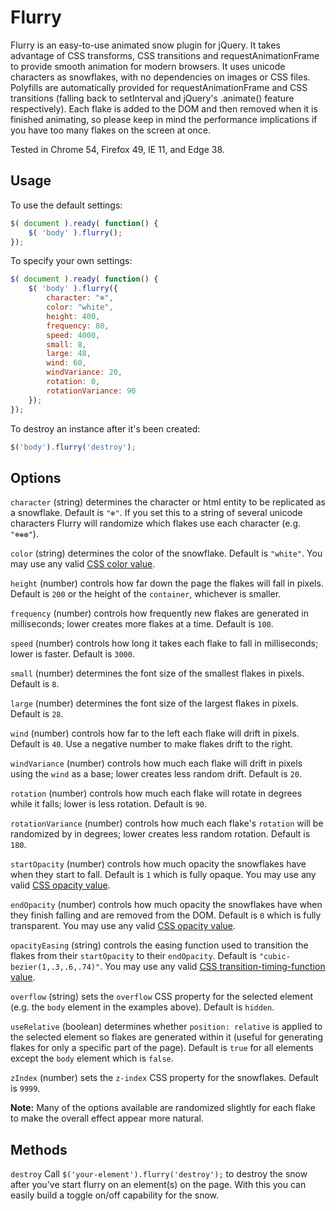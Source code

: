 # Flurry

Flurry is an easy-to-use animated snow plugin for jQuery. It takes advantage of CSS transforms, CSS transitions and requestAnimationFrame to provide smooth animation for modern browsers. It uses unicode characters as snowflakes, with no dependencies on images or CSS files. Polyfills are automatically provided for requestAnimationFrame and CSS transitions (falling back to setInterval and jQuery's .animate() feature respectively). Each flake is added to the DOM and then removed when it is finished animating, so please keep in mind the performance implications if you have too many flakes on the screen at once.

Tested in Chrome 54, Firefox 49, IE 11, and Edge 38.

## Usage

To use the default settings:

``` javascript
$( document ).ready( function() {
    $( 'body' ).flurry();
});
```

To specify your own settings:

``` javascript
$( document ).ready( function() {
    $( 'body' ).flurry({
        character: "❄",
        color: "white",
        height: 400,
        frequency: 80,
        speed: 4000,
        small: 8,
        large: 48,
        wind: 60,
        windVariance: 20,
        rotation: 0,
        rotationVariance: 90
    });
});
```

To destroy an instance after it's been created:

``` javascript
$('body').flurry('destroy');
```

## Options

`character` (string) determines the character or html entity to be replicated as a snowflake. Default is `"❄"`. If you set this to a string of several unicode characters Flurry will randomize which flakes use each character (e.g. `"❄❅❆"`).

`color` (string) determines the color of the snowflake. Default is `"white"`. You may use any valid [CSS color value](https://developer.mozilla.org/en-US/docs/Web/CSS/color_value).

`height` (number) controls how far down the page the flakes will fall in pixels. Default is `200` or the height of the `container`, whichever is smaller.

`frequency` (number) controls how frequently new flakes are generated in milliseconds; lower creates more flakes at a time. Default is `100`.

`speed` (number) controls how long it takes each flake to fall in milliseconds; lower is faster. Default is `3000`.

`small` (number) determines the font size of the smallest flakes in pixels. Default is `8`.

`large` (number) determines the font size of the largest flakes in pixels. Default is `28`.

`wind` (number) controls how far to the left each flake will drift in pixels. Default is `40`. Use a negative number to make flakes drift to the right.

`windVariance` (number) controls how much each flake will drift in pixels using the `wind` as a base; lower creates less random drift. Default is `20`.

`rotation` (number) controls how much each flake will rotate in degrees while it falls; lower is less rotation. Default is `90`.

`rotationVariance` (number) controls how much each flake's `rotation` will be randomized by in degrees; lower creates less random rotation. Default is `180`.

`startOpacity` (number) controls how much opacity the snowflakes have when they start to fall. Default is `1` which is fully opaque. You may use any valid [CSS opacity value](https://developer.mozilla.org/en-US/docs/Web/CSS/opacity).

`endOpacity` (number) controls how much opacity the snowflakes have when they finish falling and are removed from the DOM. Default is `0` which is fully transparent. You may use any valid [CSS opacity value](https://developer.mozilla.org/en-US/docs/Web/CSS/opacity).

`opacityEasing` (string) controls the easing function used to transition the flakes from their `startOpacity` to their `endOpacity`. Default is `"cubic-bezier(1,.3,.6,.74)"`. You may use any valid [CSS transition-timing-function value](https://developer.mozilla.org/en-US/docs/Web/CSS/transition-timing-function).

`overflow` (string) sets the `overflow` CSS property for the selected element (e.g. the `body` element in the examples above). Default is `hidden`.

`useRelative` (boolean) determines whether `position: relative` is applied to the selected element so flakes are generated within it (useful for generating flakes for only a specific part of the page). Default is `true` for all elements except the `body` element which is `false`.

`zIndex` (number) sets the `z-index` CSS property for the snowflakes. Default is `9999`.

**Note:** Many of the options available are randomized slightly for each flake to make the overall effect appear more natural.

## Methods

`destroy` Call `$('your-element').flurry('destroy');` to destroy the snow after you've start flurry on an element(s) on the page. With this you can easily build a toggle on/off capability for the snow.

